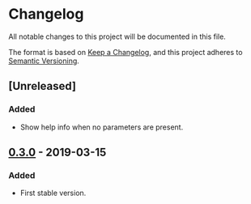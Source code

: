 # Changelog
All notable changes to this project will be documented in this file.

The format is based on [Keep a Changelog](https://keepachangelog.com/en/1.0.0/),
and this project adheres to [Semantic Versioning](https://semver.org/spec/v2.0.0.html).

## [Unreleased]
### Added
- Show help info when no parameters are present.

## [0.3.0] - 2019-03-15
### Added
- First stable version.

[0.3.0]: https://github.com/ramonromancastro/check_hpstoreeasy/releases/tag/v0.3.0